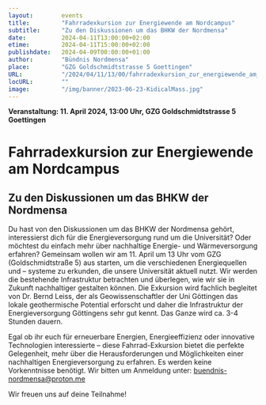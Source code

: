 ```yaml
---
layout:        events
title:         "Fahrradexkursion zur Energiewende am Nordcampus"
subtitle:      "Zu den Diskussionen um das BHKW der Nordmensa"
date:          2024-04-11T13:00:00+02:00
etime:         2024-04-11T15:00:00+02:00
publishdate:   2024-04-09T00:00:00+01:00
author:        "Bündnis Nordmensa"
place:         "GZG Goldschmidtstrasse 5 Goettingen"
URL:           "/2024/04/11/13/00/fahrradexkursion_zur_energiewende_am_nordcampus"
locURL:        ""
image:         "/img/banner/2023-06-23-KidicalMass.jpg"
---
```


**Veranstaltung: 11. April 2024, 13:00 Uhr, GZG Goldschmidtstrasse 5 Goettingen**

Fahrradexkursion zur Energiewende am Nordcampus
===========

Zu den Diskussionen um das BHKW der Nordmensa
-----------
Du hast von den Diskussionen um das BHKW der Nordmensa gehört, interessierst dich für die Energieversorgung rund um die Universität? Oder möchtest du einfach mehr über nachhaltige Energie- und Wärmeversorgung erfahren?
Gemeinsam wollen wir am 11. April um 13 Uhr vom GZG (Goldschmidtstraße 5) aus starten, um die verschiedenen Energiequellen und – systeme zu erkunden, die unsere Universität aktuell nutzt. Wir werden die bestehende Infrastruktur betrachten und überlegen, wie wir sie in Zukunft nachhaltiger gestalten können. Die Exkursion wird fachlich begleitet von Dr. Bernd Leiss, der als Geowissenschaftler der Uni Göttingen das lokale geothermische Potential erforscht und daher die Infrastruktur der Energieversorgung Göttingens sehr gut kennt. Das Ganze wird ca. 3-4 Stunden dauern.

Egal ob ihr euch für erneuerbare Energien, Energieeffizienz oder innovative Technologien interessierte – diese Fahrrad-Exkursion bietet die perfekte Gelegenheit, mehr über die Herausforderungen und Möglichkeiten einer nachhaltigen Energieversorgung zu erfahren. Es werden keine Vorkenntnisse benötigt. Wir bitten um Anmeldung unter: buendnis-nordmensa@proton.me

Wir freuen uns auf deine Teilnahme!

